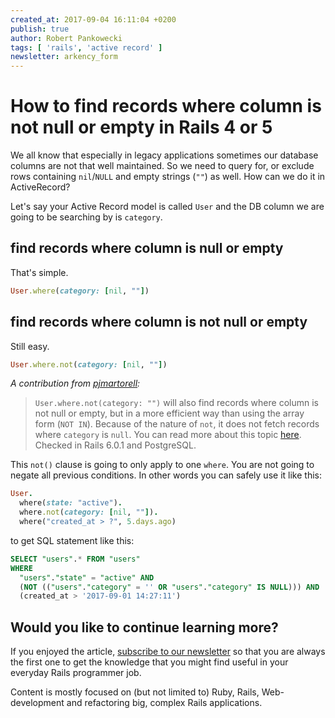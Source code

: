 ```yaml
---
created_at: 2017-09-04 16:11:04 +0200
publish: true
author: Robert Pankowecki
tags: [ 'rails', 'active record' ]
newsletter: arkency_form
---
```


# How to find records where column is not null or empty in Rails 4 or 5

We all know that especially in legacy applications sometimes our database columns are not that well maintained. So we need to query for, or exclude rows containing `nil`/`NULL` and empty strings (`""`) as well. How can we do it in ActiveRecord?

<!-- more -->

Let's say your Active Record model is called `User` and the DB column we are going to be searching by is `category`.

## find records where column is null or empty

That's simple.

```ruby
User.where(category: [nil, ""])
```

## find records where column is not null or empty

Still easy.

```ruby
User.where.not(category: [nil, ""])
```

_A contribution from [pjmartorell](https://github.com/pjmartorell):_

> `User.where.not(category: "")` will also find records where column is not null or empty, but in a more efficient way than using the array form (`NOT IN`). Because of the nature of `not`, it does not fetch records where `category` is `null`. You can read more about this topic [here](https://thoughtbot.com/blog/activerecord-s-where-not-and-nil). Checked in Rails 6.0.1 and PostgreSQL.

This `not()` clause is going to only apply to one `where`. You are not going to negate all previous conditions. In other words you can safely use it like this:

```ruby
User.
  where(state: "active").
  where.not(category: [nil, ""]).
  where("created_at > ?", 5.days.ago)
```

to get SQL statement like this:

```sql
SELECT "users".* FROM "users"
WHERE
  "users"."state" = "active" AND
  (NOT (("users"."category" = '' OR "users"."category" IS NULL))) AND
  (created_at > '2017-09-01 14:27:11')
```

## Would you like to continue learning more?

If you enjoyed the article, [subscribe to our newsletter](http://arkency.com/newsletter) so that you are always the first one to get the knowledge that you might find useful in your
everyday Rails programmer job.

Content is mostly focused on (but not limited to) Ruby, Rails, Web-development and refactoring big, complex Rails applications.
